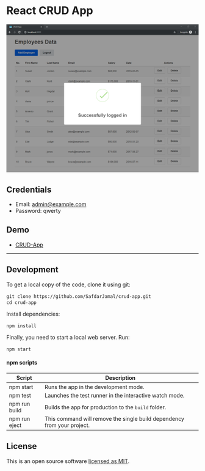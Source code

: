 # React CRUD App

<p align="center">
  <img src="./screenshot.png" alt='CRUD App in Action'>
</p>

## Credentials

- Email: admin@example.com
- Password: qwerty

## Demo

- [CRUD-App](https://safdarjamal.github.io/crud-app)

---

## Development

To get a local copy of the code, clone it using git:

```
git clone https://github.com/SafdarJamal/crud-app.git
cd crud-app
```

Install dependencies:

```
npm install
```

Finally, you need to start a local web server. Run:

```
npm start
```

#### npm scripts

| Script        | Description                                                             |
| ------------- | ----------------------------------------------------------------------- |
| npm start     | Runs the app in the development mode.                                   |
| npm test      | Launches the test runner in the interactive watch mode.                 |
| npm run build | Builds the app for production to the `build` folder.                    |
| npm run eject | This command will remove the single build dependency from your project. |

## License

This is an open source software [licensed as MIT](https://github.com/SafdarJamal/crud-app/blob/master/LICENSE).
